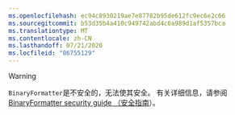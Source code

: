 ```yaml
---
ms.openlocfilehash: ec94c8930219ae7e87782b95de612fc9ec6e2c66
ms.sourcegitcommit: b53d35b4a410c949742abd4c6a989d1af5357bca
ms.translationtype: MT
ms.contentlocale: zh-CN
ms.lasthandoff: 07/21/2020
ms.locfileid: "86755129"
---
```

> [!WARNING]
> `BinaryFormatter`是不安全的，无法使其安全。 有关详细信息，请参阅[BinaryFormatter security guide （安全指南](/dotnet/standard/serialization/binaryformatter-security-guide)）。
